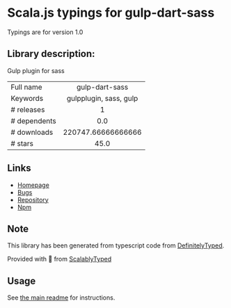 
# Scala.js typings for gulp-dart-sass

Typings are for version 1.0

## Library description:
Gulp plugin for sass

|                    |                 |
| ------------------ | :-------------: |
| Full name          | gulp-dart-sass |
| Keywords           | gulpplugin, sass, gulp |
| # releases         | 1 |
| # dependents       | 0.0 |
| # downloads        | 220747.66666666666 |
| # stars            | 45.0 |

## Links
- [Homepage](https://github.com/mattdsteele/gulp-dart-sass#readme)
- [Bugs](https://github.com/mattdsteele/gulp-dart-sass/issues)
- [Repository](https://github.com/mattdsteele/gulp-dart-sass)
- [Npm](https://www.npmjs.com/package/gulp-dart-sass)
    


## Note
This library has been generated from typescript code from [DefinitelyTyped](https://definitelytyped.org).

Provided with :purple_heart: from [ScalablyTyped](https://github.com/oyvindberg/ScalablyTyped)

## Usage
See [the main readme](../../readme.md) for instructions.


